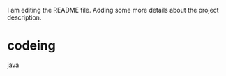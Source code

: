 I am editing the README file. Adding some more details about the project description.
# codeing
java
